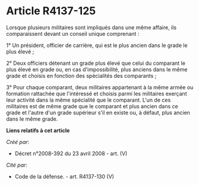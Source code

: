 # Article R4137-125

Lorsque plusieurs militaires sont impliqués dans une même affaire, ils comparaissent devant un conseil unique comprenant :

1° Un président, officier de carrière, qui est le plus ancien dans le grade le plus élevé ;

2° Deux officiers détenant un grade plus élevé que celui du comparant le plus élevé en grade ou, en cas d'impossibilité, plus
anciens dans le même grade et choisis en fonction des spécialités des comparants ;

3° Pour chaque comparant, deux militaires appartenant à la même armée ou formation rattachée que l'intéressé et choisis parmi
les militaires exerçant leur activité dans la même spécialité que le comparant. L'un de ces militaires est de même grade que
le comparant et plus ancien dans ce grade et l'autre d'un grade supérieur s'il en existe ou, à défaut, plus ancien dans le
même grade.

**Liens relatifs à cet article**

_Créé par_:

  - Décret n°2008-392 du 23 avril 2008 - art. (V)

_Cité par_:

  - Code de la défense. - art. R4137-130 (V)
